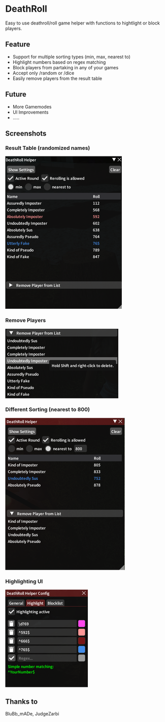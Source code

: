 # DeathRoll

Easy to use deathroll/roll game helper with functions to hightlight or block players.

## Feature
+ Support for multiple sorting types (min, max, nearest to) 
+ Highlight numbers based on regex matching 
+ Block players from partaking in any of your games 
+ Accept only /random or /dice 
+ Easily remove players from the result table 


## Future
+ More Gamemodes
+ UI Improvements
+ .....

## Screenshots

### Result Table (randomized names)
![](pics/RollTable.png)

### Remove Players
![](pics/RemovePlayer.png)

### Different Sorting (nearest to 800)
![](pics/NearestTo.png)

### Highlighting UI
![](pics/Highlighting.png)

## Thanks to
BluBb_mADe, JudgeZarbi
